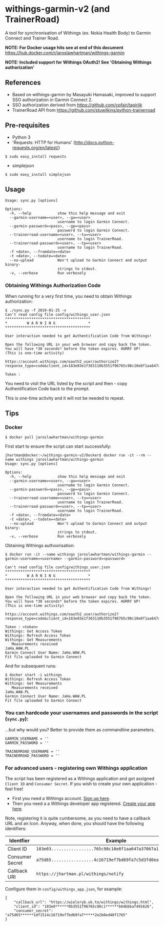 # withings-garmin-v2 (and TrainerRoad)

A tool for synchronisation of Withings (ex. Nokia Health Body) to Garmin Connect and Trainer Road.

**NOTE: For Docker usage hits see at end of this document** https://hub.docker.com/r/jaroslawhartman/withings-garmin

**NOTE: Included support for Withings OAuth2! See 'Obtaining Withings authorization'**

## References

* Based on withings-garmin by Masayuki Hamasaki, improved to support SSO authorization in Garmin Connect 2.
* SSO authorization derived from https://github.com/cpfair/tapiriik
* TrainerRoad API from https://github.com/stuwilkins/python-trainerroad 

## Pre-requisites

* Python 3
* 'Requests: HTTP for Humans' (http://docs.python-requests.org/en/latest/)

```
$ sudo easy_install requests

```

* simplejson

```
$ sudo easy_install simplejson
```

## Usage

```
Usage: sync.py [options]

Options:
  -h, --help            show this help message and exit
  --garmin-username=<user>, --gu=<user>
                        username to login Garmin Connect.
  --garmin-password=<pass>, --gp=<pass>
                        password to login Garmin Connect.
  --trainerroad-username=<user>, --tu=<user>
                        username to login TrainerRoad.
  --trainerroad-password=<user>, --tp=<user>
                        username to login TrainerRoad.
  -f <date>, --fromdate=<date>
  -t <date>, --todate=<date>
  --no-upload           Won't upload to Garmin Connect and output binary-
                        strings to stdout.
  -v, --verbose         Run verbosely

```

### Obtaining Withings Authorization Code

  
When running for a very first time, you need to obtain Withings authorization:

```
$ ./sync.py -f 2019-01-25 -v
Can't read config file config/withings_user.json
***************************************
*         W A R N I N G               *
***************************************

User interaction needed to get Authentification Code from Withings!

Open the following URL in your web browser and copy back the token. You will have *30 seconds* before the token expires. HURRY UP!
(This is one-time activity)

https://account.withings.com/oauth2_user/authorize2?response_type=code&client_id=183e03e1f363110b3551f96765c98c10e8f1aa647a37067a1cb64bbbaf491626&state=OK&scope=user.metrics&redirect_uri=https://wieloryb.uk.to/withings/withings.html&

Token :
```

You need to visit the URL listed by the script and then - copy Authentification Code back to the prompt.

This is one-time activity and it will not be needed to repeat.


## Tips

### Docker

```
$ docker pull jaroslawhartman/withings-garmin
```

First start to ensure the script can start successfully:

```
jhartman@docker:~/withings-garmin-v2/Docker$ docker run -it --rm --name withings jaroslawhartman/withings-garmin
Usage: sync.py [options]

Options:
  -h, --help            show this help message and exit
  --garmin-username=<user>, --gu=<user>
                        username to login Garmin Connect.
  --garmin-password=<pass>, --gp=<pass>
                        password to login Garmin Connect.
  --trainerroad-username=<user>, --tu=<user>
                        username to login TrainerRoad.
  --trainerroad-password=<user>, --tp=<user>
                        username to login TrainerRoad.
  -f <date>, --fromdate=<date>
  -t <date>, --todate=<date>
  --no-upload           Won't upload to Garmin Connect and output binary-
                        strings to stdout.
  -v, --verbose         Run verbosely
```

Obtaining Withings authoorisation:

```
$ docker run -it --name withings jaroslawhartman/withings-garmin --garmin-username=<username> --garmin-password=<password>

Can't read config file config/withings_user.json
***************************************
*         W A R N I N G               *
***************************************

User interaction needed to get Authentification Code from Withings!

Open the following URL in your web browser and copy back the token. You will have *30 seconds* before the token expires. HURRY UP!
(This is one-time activity)

https://account.withings.com/oauth2_user/authorize2?response_type=code&client_id=183e03e1f363110b3551f96765c98c10e8f1aa647a37067a1cb64bbbaf491626&state=OK&scope=user.metrics&redirect_uri=https://wieloryb.uk.to/withings/withings.html&

Token : <token>
Withings: Get Access Token
Withings: Refresh Access Token
Withings: Get Measurements
   Measurements received
JaHa.WAW.PL
Garmin Connect User Name: JaHa.WAW.PL
Fit file uploaded to Garmin Connect
```

And for subsequent runs:

```
$ docker start -i withings
Withings: Refresh Access Token
Withings: Get Measurements
   Measurements received
JaHa.WAW.PL
Garmin Connect User Name: JaHa.WAW.PL
Fit file uploaded to Garmin Connect
```


### You can hardcode your usernames and passwords in the script (`sync.py`):

...but why would you? Better to provide them as commandline parameters.

```
GARMIN_USERNAME = ''
GARMIN_PASSWORD = ''

TRAINERROAD_USERNAME = ''
TRAINERROAD_PASSWORD = ''
```

### For advanced users - registering own Withings application

The script has been registered as a Withings application and got assigned `Client ID` and `Consumer Secret`. If you wish to create your own application - feel free! 


* First you need a Withings account. [Sign up here](https://account.withings.com/connectionuser/account_create).
* Then you need a a Withings developer app registered. [Create your app here](https://account.withings.com/partner/add_oauth2).

Note, registering it is quite cumbersome, as you need to have a callback URL and an Icon. Anyway, when done, you should have the following identifiers:

| Identfier       |  Example                                                           |
|-----------------|--------------------------------------------------------------------|
| Client ID       | `183e03.................765c98c10e8f1aa647a37067a1......baf491626` |
| Consumer Secret | `a75d65.................4c16719ef7bd69fa7c5d3fd0ea......ed48f1765` |
| Callback URI    | `https://jhartman.pl/withings/notify`                              |

Configure them in `config/withings_app.json`, for example:

```
{
    "callback_url": "https://wieloryb.uk.to/withings/withings.html",
    "client_id": "183e0******0b3551f96765c98c1******b64bbbaf491626",
    "consumer_secret": "a75d65******1df1514c16719ef7bd69fa7*****2e2b0ed48f1765"
}
```
